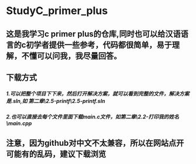 # StudyC_primer_plus
## 这是我学习c primer plus的仓库,同时也可以给汉语语言的c初学者提供一些参考，代码都很简单，易于理解，不懂可以问我，我尽量回答。
## 下载方式
##### 1.可以把整个项目下下来，然后打开解决方案，就可以看到完整的文件，解决方案是.sln,如  第二章\2.5-printf\2.5-printf.sln
##### 2.也可以直接去每个文件里面下载main.c文件，如第二章\2.2-打印我的姓名\main.cpp
## 注意，因为github对中文不太兼容，所以在网站点开可能有的乱码，建议下载浏览


